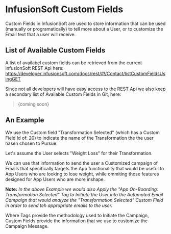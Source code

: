 InfusionSoft Custom Fields
=====
Custom Fields in InfusionSoft are used to store information that can be used (manually or programatically) to tell more about a User, or to customize the Email text that a user will receive.

List of Available Custom Fields
-----
A list of availabel custom fields can be retrieved from the current InfusionSoft REST Api here: https://developer.infusionsoft.com/docs/rest/#!/Contact/listCustomFieldsUsingGET

Since not all developers will have easy access to the REST Api we also keep a secondary list of Available Custom Fields in Git, here: 

>{coming soon}

An Example
----
We use the Custom field "Transformation Selected" (which has a Custom Field Id of: 20) to indicate the name of the Transformation the the user hasen chosen to Pursue.

Let's assume the User selects "Weight Loss" for their Transformation.

We can use that information to send the user a Customized campaign of Emails that specifically targets the App functionality that would be useful to App Users who are looking to lose weight, while ommiting those features designed for App Users who are more inshape.

**Note:** *In the above Example we would also Apply the "App On-Boarding: Transformation Selected" Tag to Initiate the User into the Automated Email Campaign that would analyze the "Transformation Selected" Custom Field in order to send teh appropriate emails to the user.*

Where Tags provide the methodology used to Initiate the Campaign, Custom Fields provide the information that we use to customize the Campaign Message.